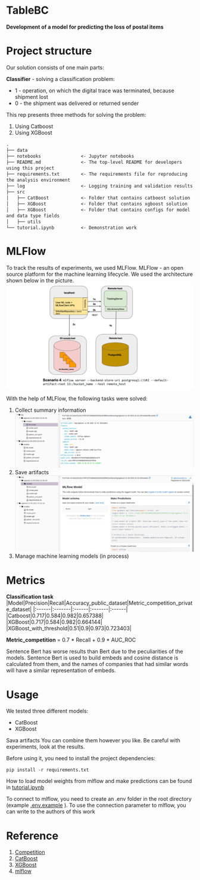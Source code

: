 # TableBC
**Development of a model for predicting the loss of postal items**

# Project structure

Our solution consists of one main parts:

**Сlassifier** - solving a classification problem:
 - 1 - operation, on which the digital trace was terminated, because shipment lost
 - 0 - the shipment was delivered or returned sender

This rep presents three methods for solving the problem:
1. Using Catboost 
2. Using XGBoost

```
.
├── data
├── notebooks               <- Jupyter notebooks
├── README.md               <- The top-level README for developers using this project
├── requirements.txt        <- The requirements file for reproducing the analysis environment
├── log                     <- Logging training and validation results
├── src
│   ├── СatBoost            <- Folder that contains catboost solution
│   ├── XGBoost             <- Folder that contains xgboost solution
│   ├── XGBoost             <- Folder that contains configs for model and data type fields
│   ├── utils
└── tutorial.ipynb          <- Demonstration work
```

# MLFlow 
To track the results of experiments, we used MLFlow. MLFlow - an open source platform for the machine learning lifecycle. We used the architecture shown below in the picture. 
![Pipeline](./data/mlflow-arc.png)


With the help of MLFlow, the following tasks were solved:
1. Collect summary information
![summary information](./data/collecting_data.png)
2. Save artifacts
 ![summary information](./data/artifacts.png)
3. Manage machine learning models (in process)

# Metrics
**Classification task**
|Model|Precision|Recall|Accuracy_public_dataset|Metric_competition_private_dataset|
|:------|:-------|:------|:-------|:------|
|Catboost|0.717|0.584|0.982|0.657388|
|XGBoost|0.717|0.584|0.982|0.664144|
|XGBoost_with_threshold|0.51|0.9|0.973|0.723403|

**Metric_competition** = 0.7 * Recall + 0.9 * AUC_ROC

Sentence Bert has worse results than Bert due to the peculiarities of the models. Sentence Bert is used to build embeds and cosine distance is calculated from them, and the names of companies that had similar words will have a similar representation of embeds.
# Usage
We tested three different models:
- CatBoost
- XGBoost

Sava artifacts
You can combine them however you like. Be careful with experiments, look at the results.

Before using it, you need to install the project dependencies:
```
pip install -r requirements.txt 
```

How to load model weights from mlflow and make predictions can be found in [tutorial.ipynb](./tutorial.ipynb) 

To connect to mlflow, you need to create an .env folder in the root directory (example [.env.example](./.env.example) ). To use the connection parameter to mlflow, you can write to the authors of this work

# Reference 
1. [Competition](https://hacks-ai.ru/championships/758467)
2. [CatBoost](https://catboost.ai/)
3. [XGBoost](https://xgboost.readthedocs.io/en/stable/index.html)
4. [mlflow](https://mlflow.org/)

